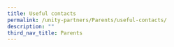 ```yaml
---
title: Useful contacts
permalink: /unity-partners/Parents/useful-contacts/
description: ""
third_nav_title: Parents
---
```

